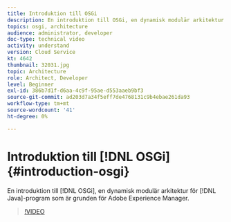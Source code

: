 ```yaml
---
title: Introduktion till OSGi
description: En introduktion till OSGi, en dynamisk modulär arkitektur för Java-applikationer som är grunden för Adobe Experience Manager.
topics: osgi, architecture
audience: administrator, developer
doc-type: technical video
activity: understand
version: Cloud Service
kt: 4642
thumbnail: 32031.jpg
topic: Architecture
role: Architect, Developer
level: Beginner
exl-id: 386b7d1f-d6aa-4c9f-95ae-d553aaeb9bf3
source-git-commit: ad203d7a34f5eff7de4768131c9b4ebae261da93
workflow-type: tm+mt
source-wordcount: '41'
ht-degree: 0%

---
```


# Introduktion till [!DNL OSGi] {#introduction-osgi}

En introduktion till [!DNL OSGi], en dynamisk modulär arkitektur för [!DNL Java]-program som är grunden för Adobe Experience Manager.

>[!VIDEO](https://video.tv.adobe.com/v/32031/?quality=12&learn=on)
